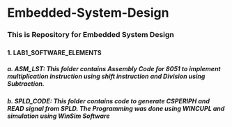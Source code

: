 # Embedded-System-Design

<h3> This is Repository for Embedded System Design <h3>

<h4>1. LAB1_SOFTWARE_ELEMENTS<h4>
  <h5>a. ASM_LST: This folder contains Assembly Code for 8051 to implement multiplication instruction using shift instruction and Division                 using Subtraction.<h5>
  <h5>b. SPLD_CODE: This folder contains code to generate CSPERIPH and READ signal from SPLD. The Programming was done using WINCUPL and                       simulation using WinSim Software<h5>
    
